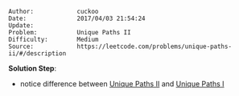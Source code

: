 
    Author:            cuckoo
    Date:              2017/04/03 21:54:24
    Update:            
    Problem:           Unique Paths II
    Difficulty:        Medium
    Source:            https://leetcode.com/problems/unique-paths-ii/#/description

__Solution Step__:
 - notice difference between [Unique Paths II](https://leetcode.com/problems/unique-paths-ii/#/description) and [Unique Paths I](https://leetcode.com/problems/unique-paths/#/description)
